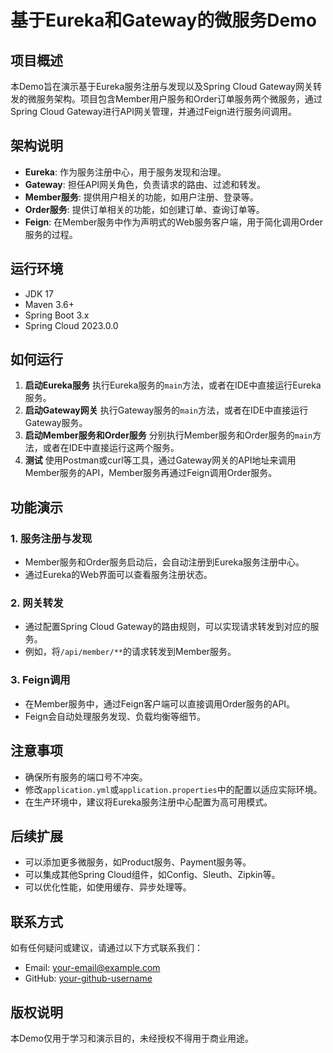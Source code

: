 # 基于Eureka和Gateway的微服务Demo

## 项目概述

本Demo旨在演示基于Eureka服务注册与发现以及Spring Cloud Gateway网关转发的微服务架构。项目包含Member用户服务和Order订单服务两个微服务，通过Spring Cloud Gateway进行API网关管理，并通过Feign进行服务间调用。

## 架构说明

- **Eureka**: 作为服务注册中心，用于服务发现和治理。
- **Gateway**: 担任API网关角色，负责请求的路由、过滤和转发。
- **Member服务**: 提供用户相关的功能，如用户注册、登录等。
- **Order服务**: 提供订单相关的功能，如创建订单、查询订单等。
- **Feign**: 在Member服务中作为声明式的Web服务客户端，用于简化调用Order服务的过程。

## 运行环境

- JDK 17
- Maven 3.6+
- Spring Boot 3.x
- Spring Cloud 2023.0.0

## 如何运行

1. **启动Eureka服务**
   执行Eureka服务的`main`方法，或者在IDE中直接运行Eureka服务。
2. **启动Gateway网关**
   执行Gateway服务的`main`方法，或者在IDE中直接运行Gateway服务。
3. **启动Member服务和Order服务**
   分别执行Member服务和Order服务的`main`方法，或者在IDE中直接运行这两个服务。
4. **测试**
   使用Postman或curl等工具，通过Gateway网关的API地址来调用Member服务的API，Member服务再通过Feign调用Order服务。

## 功能演示

### 1. 服务注册与发现

- Member服务和Order服务启动后，会自动注册到Eureka服务注册中心。
- 通过Eureka的Web界面可以查看服务注册状态。

### 2. 网关转发

- 通过配置Spring Cloud Gateway的路由规则，可以实现请求转发到对应的服务。
- 例如，将`/api/member/**`的请求转发到Member服务。

### 3. Feign调用

- 在Member服务中，通过Feign客户端可以直接调用Order服务的API。
- Feign会自动处理服务发现、负载均衡等细节。

## 注意事项

- 确保所有服务的端口号不冲突。
- 修改`application.yml`或`application.properties`中的配置以适应实际环境。
- 在生产环境中，建议将Eureka服务注册中心配置为高可用模式。

## 后续扩展

- 可以添加更多微服务，如Product服务、Payment服务等。
- 可以集成其他Spring Cloud组件，如Config、Sleuth、Zipkin等。
- 可以优化性能，如使用缓存、异步处理等。

## 联系方式

如有任何疑问或建议，请通过以下方式联系我们：

- Email: [your-email@example.com](mailto:your-email@example.com)
- GitHub: [your-github-username](https://github.com/your-github-username)

## 版权说明

本Demo仅用于学习和演示目的，未经授权不得用于商业用途。